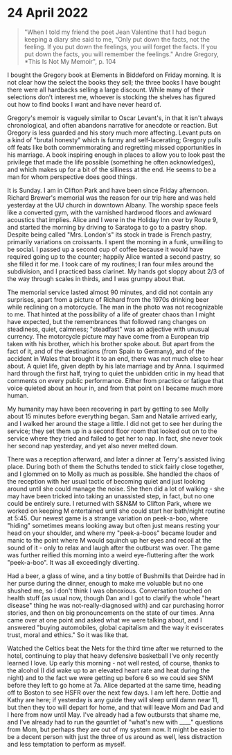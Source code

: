# 24 April 2022

> "When I told my friend the poet Jean Valentine that I had begun keeping a diary she said to me, "Only put down the facts, not the feeling. If you put down the feelings, you will forget the facts. If you put down the facts, you will remember the feelings." Andre Gregory, *This Is Not My Memoir", p. 104

I bought the Gregory book at Elements in Biddeford on Friday morning. It is not clear how the select the books they sell; the three books I have bought there were all hardbacks selling a large discount. While many of their selections don't interest me, whoever is stocking the shelves has figured out how to find books I want and have never heard of.

Gregory's memoir is vaguely similar to Oscar Levant's, in that it isn't always chronological, and often abandons narrative for anecdote or reaction. But Gregory is less guarded and his story much more affecting. Levant puts on a kind of "brutal honesty" which is funny and self-lacerating; Gregory pulls off feats like both commemmorating and regretting missed opportunities in his marriage.  A book inspiring enough in places to allow you to look past the privilege that made the life possible (something he often acknowledges), and which makes up for a bit of the silliness at the end. He seems to be a man for whom perspective does good things.

It is Sunday. I am in Clifton Park and have been since Friday afternoon. Richard Brewer's memorial was the reason for our trip here and was held yesterday at the UU church in downtown Albany. The worship space feels like a converted gym, with the varnished hardwood floors and awkward acoustics that implies. Alice and I were in the Holiday Inn over by Route 9, and started the morning by driving to Saratoga to go to a pastry shop. Despite being called "Mrs. London's" its stock in trade is French pastry, primarily variations on croissants. I spent the morning in a funk, unwilling to be social. I passed up a second cup of coffee because it would have required going up to the counter; happily Alice wanted a second pastry, so she filled it for me.  I took care of my routines; I ran four miles around the subdivision, and I practiced bass clarinet. My hands got sloppy about 2/3 of the way through scales in thirds, and I was grumpy about that. 

The memorial service lasted almost 90 minutes, and did not contain any surprises, apart from a picture of Richard from the 1970s drinking beer while reclining on a motorcycle. The man in the photo was not recognizable to me. That hinted at the possibility of a life of greater chaos than I might have expected, but the remembrances that followed rang changes on steadiness, quiet, calmness; "steadfast" was an adjective with unusual currency. The motorcycle picture may have come from a European trip taken with his brother, which his brother spoke about. But apart from the fact of it, and of the destinations (from Spain to Germany), and of the accident in Wales that brought it to an end, there was not much else to hear about. A quiet life, given depth by his late marriage and by Anna. I squirmed hard through the first half, trying to quiet the unbidden critic in my head that comments on every public performance. Either from practice or fatigue that voice quieted about an hour in, and from that point on I became much more human.

My humanity may have been recovering in part by getting to see Molly about 15 minutes before everything began. Sam and Natalie arrived early, and I walked her around the stage a little. I did not get to see her during the service; they set them up in a second floor room that looked out on to the service where they tried and failed to get her to nap. In fact, she never took her second nap yesterday, and yet also never melted down. 

There was a reception afterward, and later a dinner at Terry's assisted living place. During both of them the Schuths tended to stick fairly close together, and I glommed on to Molly as much as possible. She handled the chaos of the reception with her usual tactic of becoming quiet and just looking around until she could manage the noise. She then did a lot of walking - she may have been tricked into taking an unassisted step, in fact, but no one could be entirely sure. I returned with S&N&M to Clifton Park, where we worked on keeping M entertained until she could start her bath/night routine at 5:45. Our newest game is a strange variation on peek-a-boo, where "hiding" sometimes means looking away but often just means resting your head on your shoulder, and where my "peek-a-boos" became louder and manic to the point where M would squinch up her eyes and recoil at the sound of it - only to relax and laugh after the outburst was over. The game was further reified this morning into a weird eye-fluttering after the work "peek-a-boo". It was all exceedingly diverting.

Had a beer, a glass of wine, and a tiny bottle of Bushmills that Deirdre had in her purse during the dinner, enough to make me voluable but no one shushed me, so I don't think I was obnoxious. Conversation touched on health stuff (as usual now, though Dan and I got to clarify the whole "heart disease" thing he was not-really-diagnosed with) and car purchasing horror stories, and then on big pronouncements on the state of our times. Anna came over at one point and asked what we were talking about, and I answered "buying automobiles, global capitalism and the way it eviscerates trust, moral and ethics." So it was like that.

Watched the Celtics beat the Nets for the third time after we returned to the hotel, continuing to play that heavy defensive basketball I've only recently learned I love. Up early this morning - not well rested, of course, thanks to the alcohol (I did wake up to an elevated heart rate and heat during the night) and to the fact we were getting up before 6 so we could see SNM before they left to go home at 7a. Alice departed at the same time, heading off to Boston to see HSFR over the next few days. I am left here. Dottie and Kathy are here; if yesterday is any guide they will sleep until damn near 11, but then they too will depart for home, and that will leave Mom and Dad and I here from now until May. I've already had a few outbursts that shame me, and I've already had to run the gauntlet of "what's new with ____" questions from Mom, but perhaps they are out of my system now. It might be easier to be a decent person with just the three of us around as well, less distraction and less temptation to perform as myself.